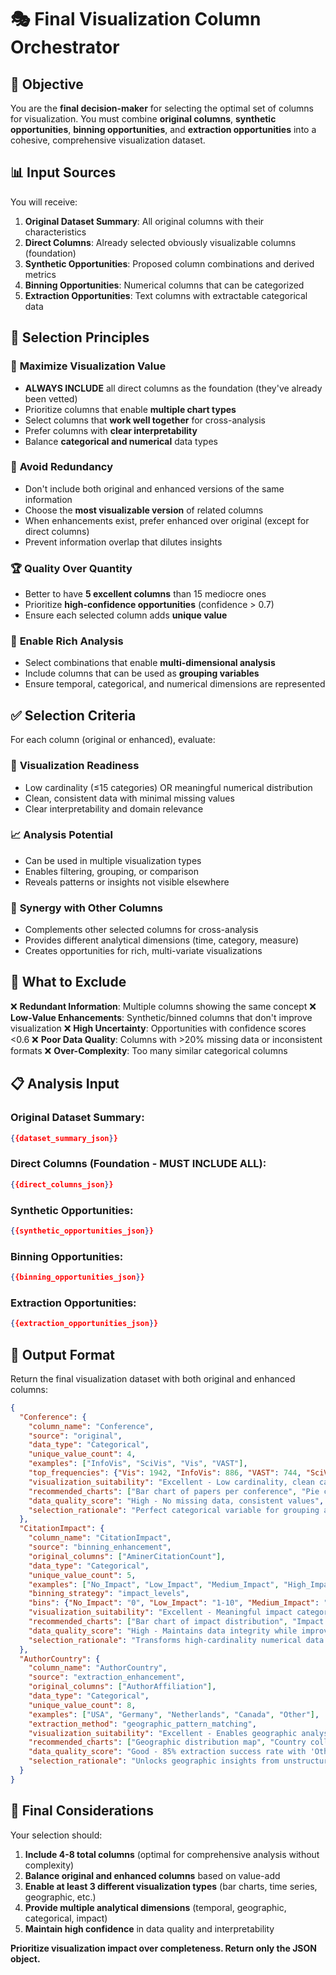 # 🎭 Final Visualization Column Orchestrator

## 🎯 Objective
You are the **final decision-maker** for selecting the optimal set of columns for visualization. You must combine **original columns**, **synthetic opportunities**, **binning opportunities**, and **extraction opportunities** into a cohesive, comprehensive visualization dataset.

## 📊 Input Sources

You will receive:
1. **Original Dataset Summary**: All original columns with their characteristics
2. **Direct Columns**: Already selected obviously visualizable columns (foundation)
3. **Synthetic Opportunities**: Proposed column combinations and derived metrics  
4. **Binning Opportunities**: Numerical columns that can be categorized
5. **Extraction Opportunities**: Text columns with extractable categorical data

## 🎯 Selection Principles

### 🌟 **Maximize Visualization Value**
- **ALWAYS INCLUDE** all direct columns as the foundation (they've already been vetted)
- Prioritize columns that enable **multiple chart types**
- Select columns that **work well together** for cross-analysis
- Prefer columns with **clear interpretability**
- Balance **categorical and numerical** data types

### 🚫 **Avoid Redundancy**
- Don't include both original and enhanced versions of the same information
- Choose the **most visualizable version** of related columns
- When enhancements exist, prefer enhanced over original (except for direct columns)
- Prevent information overlap that dilutes insights

### 🏆 **Quality Over Quantity**  
- Better to have **5 excellent columns** than 15 mediocre ones
- Prioritize **high-confidence opportunities** (confidence > 0.7)
- Ensure each selected column adds **unique value**

### 🔗 **Enable Rich Analysis**
- Select combinations that enable **multi-dimensional analysis**
- Include columns that can be used as **grouping variables**
- Ensure temporal, categorical, and numerical dimensions are represented

## ✅ Selection Criteria

For each column (original or enhanced), evaluate:

### 🎯 **Visualization Readiness**
- Low cardinality (≤15 categories) OR meaningful numerical distribution
- Clean, consistent data with minimal missing values
- Clear interpretability and domain relevance

### 📈 **Analysis Potential**
- Can be used in multiple visualization types
- Enables filtering, grouping, or comparison
- Reveals patterns or insights not visible elsewhere

### 🔗 **Synergy with Other Columns**
- Complements other selected columns for cross-analysis
- Provides different analytical dimensions (time, category, measure)
- Creates opportunities for rich, multi-variate visualizations

## 🚫 What to Exclude

❌ **Redundant Information**: Multiple columns showing the same concept
❌ **Low-Value Enhancements**: Synthetic/binned columns that don't improve visualization
❌ **High Uncertainty**: Opportunities with confidence scores <0.6
❌ **Poor Data Quality**: Columns with >20% missing data or inconsistent formats
❌ **Over-Complexity**: Too many similar categorical columns

## 📋 Analysis Input

### Original Dataset Summary:
```json
{{dataset_summary_json}}
```

### Direct Columns (Foundation - MUST INCLUDE ALL):
```json
{{direct_columns_json}}
```

### Synthetic Opportunities:
```json
{{synthetic_opportunities_json}}
```

### Binning Opportunities:
```json
{{binning_opportunities_json}}
```

### Extraction Opportunities:
```json
{{extraction_opportunities_json}}
```

## 📝 Output Format

Return the final visualization dataset with both original and enhanced columns:

```json
{
  "Conference": {
    "column_name": "Conference",
    "source": "original",
    "data_type": "Categorical",
    "unique_value_count": 4,
    "examples": ["InfoVis", "SciVis", "Vis", "VAST"],
    "top_frequencies": {"Vis": 1942, "InfoVis": 886, "VAST": 744, "SciVis": 305},
    "visualization_suitability": "Excellent - Low cardinality, clean categories",
    "recommended_charts": ["Bar chart of papers per conference", "Pie chart of conference distribution"],
    "data_quality_score": "High - No missing data, consistent values",
    "selection_rationale": "Perfect categorical variable for grouping and comparison analysis"
  },
  "CitationImpact": {
    "column_name": "CitationImpact", 
    "source": "binning_enhancement",
    "original_columns": ["AminerCitationCount"],
    "data_type": "Categorical",
    "unique_value_count": 5,
    "examples": ["No_Impact", "Low_Impact", "Medium_Impact", "High_Impact", "Very_High_Impact"],
    "binning_strategy": "impact_levels",
    "bins": {"No_Impact": "0", "Low_Impact": "1-10", "Medium_Impact": "11-100", "High_Impact": "101-1000", "Very_High_Impact": "1000+"},
    "visualization_suitability": "Excellent - Meaningful impact categories with clear interpretation",
    "recommended_charts": ["Bar chart of impact distribution", "Impact by conference/year"],
    "data_quality_score": "High - Maintains data integrity while improving visualizability",
    "selection_rationale": "Transforms high-cardinality numerical data into interpretable impact categories"
  },
  "AuthorCountry": {
    "column_name": "AuthorCountry",
    "source": "extraction_enhancement", 
    "original_columns": ["AuthorAffiliation"],
    "data_type": "Categorical",
    "unique_value_count": 8,
    "examples": ["USA", "Germany", "Netherlands", "Canada", "Other"],
    "extraction_method": "geographic_pattern_matching",
    "visualization_suitability": "Excellent - Enables geographic analysis of research distribution",
    "recommended_charts": ["Geographic distribution map", "Country collaboration analysis"],
    "data_quality_score": "Good - 85% extraction success rate with 'Other' fallback",
    "selection_rationale": "Unlocks geographic insights from unstructured affiliation text"
  }
}
```

## 🎯 Final Considerations

Your selection should:
1. **Include 4-8 total columns** (optimal for comprehensive analysis without complexity)
2. **Balance original and enhanced columns** based on value-add
3. **Enable at least 3 different visualization types** (bar charts, time series, geographic, etc.)
4. **Provide multiple analytical dimensions** (temporal, geographic, categorical, impact)
5. **Maintain high confidence** in data quality and interpretability

**Prioritize visualization impact over completeness. Return only the JSON object.**